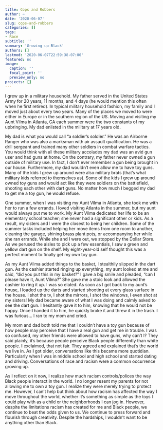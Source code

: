 ```yaml
---
title: Cops and Robbers
author: ~
date: '2020-06-07'
slug: cops-and-robbers
categories: []
tags: 
- Race
subtitle: ''
summary: 'Growing up Black'
authors: []
lastmod: '2020-06-07T22:59:38-07:00'
featured: no
image:
  caption: ''
  focal_point: ''
  preview_only: no
projects: []
---
```

I grew up in a military household. My father served in the United States Army for 20 years, 11 months, and 4 days (he would mention this often when he first retired). In typical military household fashion, my family and I moved just about every two years. Many of the places we moved to were either in Europe or in the southern region of the US. Moving and visiting my Aunt Vilma in Atlanta, GA each summer were the two constants of my upbringing. My dad enlisted in the military at 17 years old.

My dad is what you would call “a soldier’s soldier.” He was an Airborne Ranger who was also a marksman with air assault qualification. He was a drill sergeant and trained many other soldiers in combat warfare tactics. You would think with all these military accolades my dad was an avid gun user and had guns at home. On the contrary, my father never owned a gun outside of military use. In fact, I don’t ever remember a gun being brought in our house. Furthermore, my dad wouldn’t even allow me to have toy guns. Many of the kids I grew up around were also military brats (that’s what military kids referred to themselves as). Some of the kids I grew up around owned toy guns and would act like they were soldiers on the battlefield, shooting each other with dart guns. No matter how much I begged my dad to get me a toy gun, he would refuse. 

One summer, when I was visiting my Aunt Vilma in Atlanta, she took me with her to run a few errands. I loved visiting Atlanta in the summer, but my aunt would always put me to work. My Aunt Vilma dedicated her life to be an elementary school teacher; she never had a significant other or kids. As a result, my sisters and I were the closest to being her children. Some of the summer tasks included helping her move items from one room to another, cleaning the garage, shining brass plant pots, or accompanying her while she ran errands. While she and I were out, we stopped by the Dollar Store. As we perused the aisles to pick up a few essentials, I saw a green and yellow dart gun on the shelf. My eight-year-old self thought this was a perfect moment to finally get my own toy gun. 

As my Aunt Vilma added things to the basket, I stealthily slipped in the dart gun. As the cashier started ringing up everything, my aunt looked at me and said, “did you put this in my basket?” I gave a big smile and pleaded, “can I please have it, Aunt Vilma?” She gave me a stoic look and allowed the cashier to ring it up. I was so elated. As soon as I got back to my aunt’s house, I loaded up the darts and started shooting at every glass surface in the house. I shot the tv, I shot the mirrors, I shot the windows, I even shot at my sisters! My dad became aware of what I was doing and calmly asked to see the dart gun. I hesitantly gave it to him, knowing that he would not be happy. Once I handed it to him, he quickly broke it and threw it in the trash. I was furious… I ran to my mom and cried. 

My mom and dad both told me that I couldn’t have a toy gun because of how people may perceive that I have a real gun and get me in trouble. I was so confused, my other friends were allowed to have guns, why can’t I? They said plainly, it’s because people perceive Black people differently than white people. I exclaimed, that not fair. They agreed and explained that’s the world we live in. As I got older, conversations like this became more quotidian. Particularly when I was in middle school and high school and started dating and driving. Conversations of race and racism were a common occurrence growing up. 

As I reflect on it now, I realize how much racism controls/polices the way Black people interact in the world. I no longer resent my parents for not allowing me to own a toy gun. I realize they were merely trying to protect me. However, I can’t help but think about how racism has affected the way I move throughout the world, whether it’s something as simple as the toys I could play with as a child or the neighborhoods I can jog in. However, despite the limitations racism has created for me and Black people, we continue to beat the odds given to us. We continue to press forward and flourish through creativity. Despite the hardships, I wouldn’t want to be anything other than Black.


